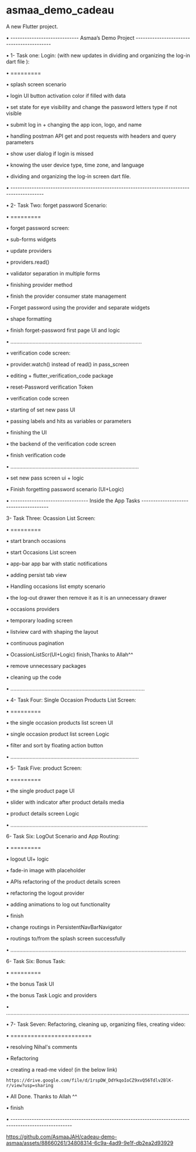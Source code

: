 # asmaa_demo_cadeau

A new Flutter project.

•	----------------------------- Asmaa’s Demo Project ------------------------------------------

•	1- Task one: Login: (with new updates in dividing and organizing the log-in dart file ):

•	=========

•	splash screen scenario

•	login UI button activation color if filled with data

•	set state for eye visibility and change the password letters type if not visible

•	submit log in + changing the app icon, logo, and name

•	handling postman API get and post requests with headers and query parameters

•	show user dialog if login is missed

•	knowing the user device type, time zone, and language

•	dividing and organizing the log-in screen dart file.

•	--------------------------------------------------------------------------------------------

•	2- Task Two: forget password Scenario:

•	=========

•	forget password screen:

•	sub-forms widgets

•	update providers

•	providers.read()

•	validator separation in multiple forms

•	finishing provider method

•	finish the provider consumer state management

•	Forget password using the provider and separate widgets

•	shape formatting

•	finish forget-password first page UI and logic

•	……………………………………………………………………………..

•	verification code screen:

•	provider.watch() instead of read() in pass_screen

•	editing + flutter_verification_code package

•	reset-Password verification Token

•	verification code screen

•	starting of set new pass UI

•	passing labels and hits as variables or parameters

•	finishing the UI

•	the backend of the verification code screen

•	finish verification code

•	……………………………………………………………………………

•	set new pass screen ui + logic

•	Finish forgetting password scenario (UI+Logic)

•	--------------------------------- Inside the App Tasks --------------------------------------

3- Task Three: Ocassion List Screen:

•	=========

•	start branch occasions

•	start Occasions List screen

•	app-bar app bar with static notifications

•	adding persist tab view

•	Handling occasions list empty scenario

•	the log-out drawer then remove it as it is an unnecessary drawer

•	occasions providers

•	temporary loading screen

•	listview card with shaping the layout

•	continuous pagination

•	OcassionListScr(UI+Logic) finish,Thanks to Allah^^

•	remove unnecessary packages

•	cleaning up the code

•	……………………………………………………………………………….

•	4- Task Four: Single Occasion Products List Screen:

•	=========

•	the single occasion products list screen UI

•	single occasion product list screen Logic

•	filter and sort by floating action button

•	……………………………………………………………………………

•	5- Task Five: product Screen:

•	=========

•	the single product page UI

•	slider with indicator after product details media

•	product details screen Logic

•	…………………………………………………………………………………

6- Task Six: LogOut Scenario and App Routing:

•	=========

•	logout UI+ logic

•	fade-in image with placeholder

•	APIs refactoring of the product details screen

•	refactoring the logout provider

•	adding animations to log out functionality

•	finish

•	change routings in PersistentNavBarNavigator

•	routings to/from the splash screen successfully

•	………………………………………………………………………………………………………..

6- Task Six: Bonus Task:

•	=========

•	the bonus Task UI

•	the bonus Task Logic and providers

•	…………………………………………………………………………………………………………….

•	7- Task Seven: Refactoring, cleaning up, organizing files, creating video:

•	========================

•	resolving Nihal's comments

•	Refactoring

•	creating a read-me video! (in the below link)

 
    https://drive.google.com/file/d/1rspDW_DdYkqoIoCZ9xvQ56Tdlv2BlK-r/view?usp=sharing 


•	All Done. Thanks to Allah ^^ 

•	finish

•	--------------------------------------------------------------------------------------------------------



https://github.com/AsmaaJAH/cadeau-demo-asmaa/assets/88660261/34808314-6c9a-4ad9-9e1f-db2ea2d93929

